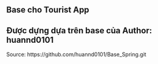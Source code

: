 <h2>Base cho Tourist App</h2>
<h2>Được dựng dựa trên base của Author: huannd0101</h2>
<p> Source: https://github.com/huannd0101/Base_Spring.git </p>
